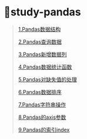# :ski:study-pandas

> <a href="file/notes/1.Pandas数据结构.ipynb" target="_blank">1.Pandas数据结构</a>
>
> <a href="file/notes/2.Pandas查询数据.ipynb" target="_blank">2.Pandas查询数据</a>
>
> <a href="file/notes/3.Pandas新增数据列.ipynb" target="_blank">3.Pandas新增数据列</a>
>
> <a href="file/notes/4.Pandas数据统计函数.ipynb" target="_blank">4.Pandas数据统计函数</a>
>
> <a href="file/notes/5.Pandas对缺失值的处理.ipynb" target="_blank">5.Pandas对缺失值的处理</a>
>
> <a href="file/notes/6.Pandas数据排序.ipynb" target="_blank">6.Pandas数据排序</a>
>
> <a href="file/notes/7.Pandas字符串操作.ipynb" target="_blank">7.Pandas字符串操作</a>
>
> <a href="file/notes/8.Pandas的axis参数.ipynb" target="_blank">8.Pandas的axis参数</a>
>
> <a href="file/notes/9.Pandas的索引index.ipynb" target="_blank">9.Pandas的索引index</a>

